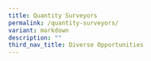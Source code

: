 ```yaml
---
title: Quantity Surveyors
permalink: /quantity-surveyors/
variant: markdown
description: ""
third_nav_title: Diverse Opportunities
---
```

